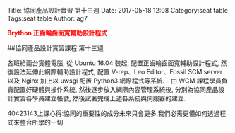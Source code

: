 Title: 協同產品設計實習 第十三週
Date: 2017-05-18 12:08
Category:seat table
Tags:seat table
Author: ag7

<b><font color="red">Brython 正齒輪齒面寬輔助設計程式</font></b>



<!-- PELICAN_END_SUMMARY -->

##協同產品設計實習課程 第十三週

各班給兩台實體電腦, 從 Ubuntu 16.04 裝起, 配置正齒輪齒面寬輔助設計程式, 然後設法延伸此網際輔助設計程式, 配置 V-rep、Leo Editor、Fossil SCM server 以及 Nginx 加上以 uwsgi 配置 Python3 網際程式等系統. - 由 WCM 課程學員負責配置好硬體與操作系統, 然後逐步放入網際內容管理系統後, 分別為協同產品設計實習各學員建立帳號, 然後試著完成上述各系統與伺服器的建立.

40423143上課心得:協同的重要性的成分未來只會更多,我們必需更懂如何透過程式來整合所學的一切